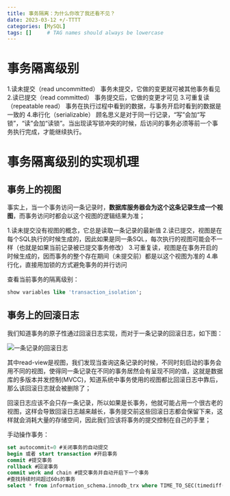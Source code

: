```yaml
---
title: 事务隔离：为什么你改了我还看不见？
date: 2023-03-12 +/-TTTT
categories: [MySQL]
tags: []     # TAG names should always be lowercase
---
```


# 事务隔离级别
1.读未提交（read uncommitted）
    事务未提交，它做的变更就可被其他事务看见
2.读已提交（read committed）
    事务提交后，它做的变更才可见
3.可重复读（repeatable read）
    事务在执行过程中看到的数据，与事务开启时看到的数据是一致的
4.串行化（serializable）
    顾名思义是对于同一行记录，“写”会加“写锁”，“读”会加“读锁”。当出现读写锁冲突的时候，后访问的事务必须等前一个事务执行完成，才能继续执行。

# 事务隔离级别的实现机理
## 事务上的视图
事实上，当一个事务访问一条记录时，**数据库服务器会为这个这条记录生成一个视图**，而事务访问时都会以这个视图的逻辑结果为准；

1.读未提交没有视图的概念，它总是读取一条记录的最新值
2.读已提交，视图是在每个SQL执行的时候生成的，因此如果是同一条SQL，每次执行的视图可能会不一样（也就是如果当前记录被已提交事务修改）
3.可重复读，视图是在事务开启的时候生成的，因而事务的整个存在期间（未提交前）都是以这个视图为准的
4.串行化，直接用加锁的方式避免事务的并行访问

查看当前事务的隔离级别：

```sql
show variables like 'transaction_isolation';
```

## 事务上的回滚日志
我们知道事务的原子性通过回滚日志实现，而对于一条记录的回滚日志，如下图：

![一条记录的回滚日志](https://cdn.jsdelivr.net/gh/Casflawed/img-host@master/blog/202204280831840.png "一条记录的回滚日志")

其中read-view是视图，我们发现当查询这条记录的时候，不同时刻启动的事务会用不同的视图，使得同一条记录在不同的事务居然会有呈现不同的值，这就是数据库的多版本并发控制(MVCC)，知道系统中事务使用的视图都比回滚日志中靠后，那么该回滚日志就会被删除了；

回滚日志应该不会只存一条记录，所以如果是长事务，他就可能占用一个很古老的视图，这样会导致回滚日志越来越长，事务提交前这些回滚日志都会保留下来，这样就会消耗大量的存储空间，因此我们应该将事务的提交控制在自己的手里；

手动操作事务：

```sql
set autocommit=0 #关闭事务的自动提交
begin 或者 start transaction #开启事务
commit #提交事务
rollback #回滚事务
commit work and chain #提交事务并自动开启下一个事务
#查找持续时间超过60s的事务
select * from information_schema.innodb_trx where TIME_TO_SEC(timediff(now(),trx_started))>60;
```